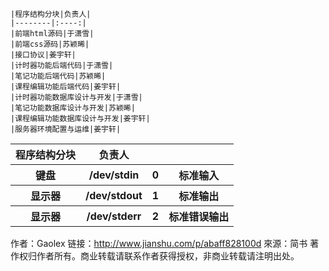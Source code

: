     |程序结构分块|负责人|  
    |--------|:----:|
    |前端html源码|于潇雪|  
    |前端css源码|苏颖晞|
    |接口协议|姜宇轩|   
    |计时器功能后端代码|于潇雪|
    |笔记功能后端代码|苏颖晞|
    |课程编辑功能后端代码|姜宇轩|
    |计时器功能数据库设计与开发|于潇雪| 
    |笔记功能数据库设计与开发|苏颖晞|  
    |课程编辑功能数据库设计与开发|姜宇轩| 
    |服务器环境配置与运维|姜宇轩|
  <table>
        <tr>
            <th>程序结构分块</th>
            <th>负责人</th>
        </tr>
        <tr>
            <th>键盘</th>
            <th>/dev/stdin</th>
            <th>0</th>
            <th>标准输入</th>
        </tr>
        <tr>
            <th>显示器</th>
            <th>/dev/stdout</th>
            <th>1</th>
            <th>标准输出</th>
        </tr>
        <tr>
            <th>显示器</th>
            <th>/dev/stderr</th>
            <th>2</th>
            <th>标准错误输出</th>
        </tr>
    </table>


作者：Gaolex
链接：http://www.jianshu.com/p/abaff828100d
來源：简书
著作权归作者所有。商业转载请联系作者获得授权，非商业转载请注明出处。
